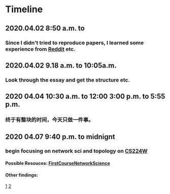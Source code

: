 # Timeline
## 2020.04.02 8:50 a.m. to 
### Since I didn't tried to reproduce papers, I learned some experience from [Reddit](https://www.reddit.com/r/learnmachinelearning/comments/c6f2rj/how_to_reproduce_papers/) etc.
## 2020.04.02 9.18 a.m. to 10:05a.m.
### Look through the essay and get the structure etc.
## 2020 04.04 10:30 a.m. to 12:00 3:00 p.m. to 5:55 p.m. 
### 终于有整块的时间，今天只做一件事。
## 2020 04.07 9:40 p.m. to midnignt
### begin focusing on network sci and topology on [CS224W](http://web.stanford.edu/class/cs224w/) 



#### Possible Resouces: [FirstCourseNetworkScience](https://cambridgeuniversitypress.github.io/FirstCourseNetworkScience/)



#### Other findings: 
[1](https://en.wikipedia.org/wiki/List_of_animals_by_number_of_neurons)
[2](https://en.wikipedia.org/wiki/Spiking_neural_network)

